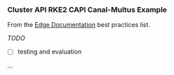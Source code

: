 ### Cluster API RKE2 CAPI Canal-Multus Example

From the [Edge Documentation](https://documentation.suse.com/suse-edge/3.1/html/edge/components-rke2.html#id-best-practices-5) best practices list.

_TODO_
- [ ] testing and evaluation

...
